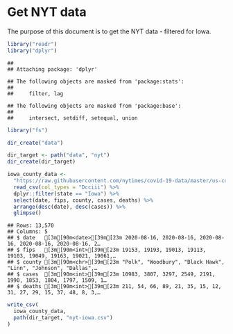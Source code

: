 Get NYT data
================

The purpose of this document is to get the NYT data - filtered for Iowa.

``` r
library("readr")
library("dplyr")
```

    ## 
    ## Attaching package: 'dplyr'

    ## The following objects are masked from 'package:stats':
    ## 
    ##     filter, lag

    ## The following objects are masked from 'package:base':
    ## 
    ##     intersect, setdiff, setequal, union

``` r
library("fs")
```

``` r
dir_create("data")

dir_target <- path("data", "nyt")
dir_create(dir_target)
```

``` r
iowa_county_data <- 
  "https://raw.githubusercontent.com/nytimes/covid-19-data/master/us-counties.csv" %>%
  read_csv(col_types = "Dcciii") %>%
  dplyr::filter(state == "Iowa") %>%
  select(date, fips, county, cases, deaths) %>%
  arrange(desc(date), desc(cases)) %>%
  glimpse()
```

    ## Rows: 13,570
    ## Columns: 5
    ## $ date   [3m[90m<date>[39m[23m 2020-08-16, 2020-08-16, 2020-08-16, 2020-08-16, 2020-08-16, 2…
    ## $ fips   [3m[90m<int>[39m[23m 19153, 19193, 19013, 19113, 19103, 19049, 19163, 19021, 19061,…
    ## $ county [3m[90m<chr>[39m[23m "Polk", "Woodbury", "Black Hawk", "Linn", "Johnson", "Dallas",…
    ## $ cases  [3m[90m<int>[39m[23m 10983, 3807, 3297, 2549, 2191, 1990, 1853, 1804, 1797, 1509, 1…
    ## $ deaths [3m[90m<int>[39m[23m 211, 54, 66, 89, 21, 35, 15, 12, 31, 27, 29, 15, 37, 48, 8, 3,…

``` r
write_csv(
  iowa_county_data,
  path(dir_target, "nyt-iowa.csv")
)
```
